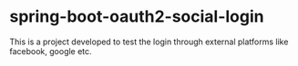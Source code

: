 # spring-boot-oauth2-social-login
This is a project developed to test the login through external platforms like facebook, google etc.
